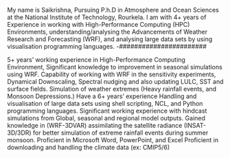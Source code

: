   My name is Saikrishna, Pursuing P.h.D in Atmosphere and Ocean Sciences at the National Institute of Technology, Rourkela. I am with 4+ years of Experience in working with High-Performance Computing (HPC) Environments, understanding/analysing the Advancements of Weather Research and Forecasting (WRF), and analysing large data sets by using visualisation programming languages. 
  -#######################

5+ years’ working experience in High-Performance Computing Environment, Significant knowledge to improvement in seasonal simulations using WRF.
Capability of working with WRF in the sensitivity experiments, Dynamical Downscaling, Spectral nudging and also updating LULC, SST and surface fields.
Simulation of weather extremes (Heavy rainfall events, and Monsoon Depressions.)
Have a 6+ years’ experience Handling and visualisation of large data sets using shell scripting, NCL, and Python programming languages.
Significant working experience with hindcast simulations from Global, seasonal and regional model outputs. 
Gained knowledge in (WRF-3DVAR) assimilating the satellite radiance (INSAT-3D/3DR) for better simulation of extreme rainfall events during summer monsoon. 
Proficient in Microsoft Word, PowerPoint, and Excel Proficient in downloading and handling the climate data (ex: CMIP5/6)

